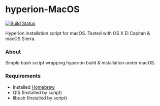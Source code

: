 # hyperion-MacOS

[![Build Status](https://travis-ci.org/TheMickeyMike/hyperion-MacOS.svg?branch=master)](https://travis-ci.org/TheMickeyMike/hyperion-MacOS)

Hyperion installation script for macOS. Tested with OS X El Capitan & macOS Sierra.

### About
Simple bash script wrapping hyperion build & installation under macOS.
### Requirements
* Installed [Homebrew](https://brew.sh/)
* Qt5 (Installed by script)
* libusb (Installed by script)
